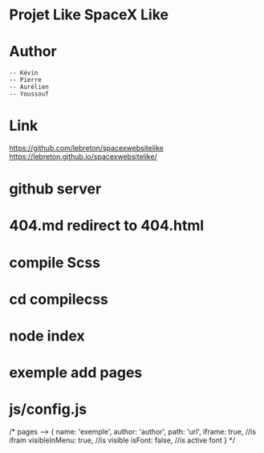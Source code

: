 # Projet Like SpaceX Like


# Author
    -- Kévin
    -- Pierre
    -- Aurélien
    -- Youssouf

# Link
https://github.com/lebreton/spacexwebsitelike
https://lebreton.github.io/spacexwebsitelike/

# github server
# 404.md redirect to 404.html

# compile Scss
# cd compilecss
# node index

# exemple add pages
# js/config.js
/*
  pages -->
  {
      name: 'exemple',
      author: 'author',
      path: 'url',
      iframe: true, //is ifram
      visibleInMenu: true, //is visible
      isFont: false, //is active font
  }
*/